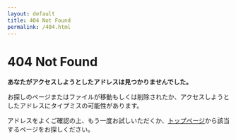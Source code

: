 ```yaml
---
layout: default
title: 404 Not Found
permalink: /404.html
---
```


<div class="page-not-found">
    <h1>404 Not Found</h1>
    <p><strong>あなたがアクセスしようとしたアドレスは見つかりませんでした。</strong></p>
    <p>お探しのページまたはファイルが移動もしくは削除されたか、アクセスしようとしたアドレスにタイプミスの可能性があります。</p>
    <p>アドレスをよくご確認の上、もう一度お試しいただくか、<a href="{{ '/' | relative_url }}">トップページ</a>から該当するページをお探しください。</p>
</div>
